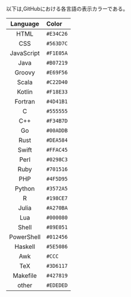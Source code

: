 以下は,GitHubにおける各言語の表示カラーである。

|  Language  | Color     |
|:----------:|:----------|
|    HTML    | `#E34C26` |
|    CSS     | `#563D7C` |
| JavaScript | `#F1E05A` |
|    Java    | `#B07219` |
|   Groovy   | `#E69F56` |
|   Scala    | `#C22D40` |
|   Kotlin   | `#F18E33` |
|  Fortran   | `#4D41B1` |
|     C      | `#555555` |
|    C++     | `#F34B7D` |
|     Go     | `#00ADDB` |
|    Rust    | `#DEA584` |
|   Swift    | `#FFAC45` |
|    Perl    | `#0298C3` |
|    Ruby    | `#701516` |
|    PHP     | `#4F5D95` |
|   Python   | `#3572A5` |
|     R      | `#198CE7` |
|   Julia    | `#A270BA` |
|    Lua     | `#000080` |
|   Shell    | `#89E051` |
| PowerShell | `#012456` |
|  Haskell   | `#5E5086` |
|    Awk     | `#CCC`    |
|    TeX     | `#3D6117` |
|  Makefile  | `#427819` |
|   other    | `#EDEDED` |
